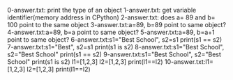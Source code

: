 0-answer.txt: print the type of an object
1-answer.txt: get variable identifier(memory address in CPython)
2-answer.txt: does a= 89 and b= 100 point to the same object
3-answer.txt:a=89, b=89 point to same object?
4-answer.txt:a=89, b=a point to same object?
5-answer.txt:a=89, b=a+1 point to same object?
6-answer.txt:s1="Best School", s2=s1 print(s1 == s2)
7-answer.txt:s1="Best", s2=s1 print(s1 is s2)
8-answer.txt:s1="Best School", s2="Best School" print(s1 == s2)
9-answer.txt:s1="Best School", s2="Best School" print(s1 is s2)
l1=[1,2,3] l2=[1,2,3] print(l1==l2)
10-answer.txt:l1=[1,2,3] l2=[1,2,3] print(l1==l2)
